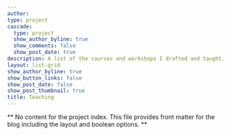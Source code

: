 ```yaml
---
author:
type: project
cascade:
  type: project
  show_author_byline: true
  show_comments: false
  show_post_date: true
description: A list of the courses and workshops I drafted and taught.
layout: list-grid
show_author_byline: true
show_button_links: false
show_post_date: false
show_post_thumbnail: true
title: Teaching
---
```


** No content for the project index. This file provides front matter for the blog including the layout and boolean options. **
